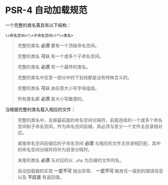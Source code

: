 # PSR-4 自动加载规范

一个完整的类名需具有以下结构：

```
\<命名空间>(\<子命名空间>)*\<类名>
```

> 完整的类名 **必须** 要有一个顶级命名空间。
>
> 完整的类名 **可以** 有一个或多个子命名空间。
>
> 完整的类名 **必须** 有一个最终的类名。
>
> 完整的类名中任意一部分中的下划线都是没有特殊含义的。
>
> 完整的类名 **可以** 由任意大小写字母组成。
>
> 所有类名都 **必须** 是大小写敏感的。

当根据完整的类名载入相应的文件：

> 完整的类名中，去掉最前面的命名空间分隔符，前面连续的一个或多个命名空间和子命名空间，作为命名空间前缀，其必须与至少一个文件主目录相对应。
>
> 紧接命名空间前缀后的子命名空间 **必须** 与相应的文件主目录相匹配，其中的命名空间分隔符将作为目录分隔符。
>
> 末尾的类名 **必须** 与对应的以 `.php` 为后缀的文件同名。
>
> 自动加载器的实现 **一定不可** 抛出异常、 **一定不可** 触发任一级别的错误信息以及 **不应该** 有返回值。

